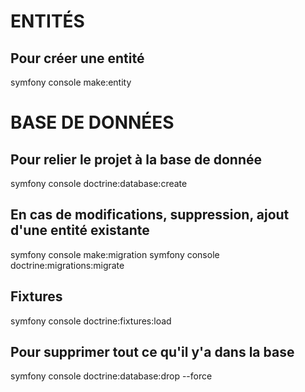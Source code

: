 # ENTITÉS

## Pour créer une entité
symfony console make:entity


# BASE DE DONNÉES

## Pour relier le projet à la base de donnée
symfony console doctrine:database:create

## En cas de modifications, suppression, ajout d'une entité existante
symfony console make:migration
symfony console doctrine:migrations:migrate

## Fixtures
symfony console doctrine:fixtures:load

## Pour supprimer tout ce qu'il y'a dans la base
symfony console doctrine:database:drop --force